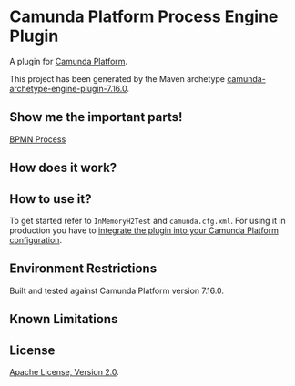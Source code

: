 # Camunda Platform Process Engine Plugin
A plugin for [Camunda Platform](http://docs.camunda.org).

This project has been generated by the Maven archetype
[camunda-archetype-engine-plugin-7.16.0](https://docs.camunda.org/manual/latest/user-guide/process-applications/maven-archetypes/).

## Show me the important parts!
[BPMN Process](src/test/resources/process.bpmn)

## How does it work?

## How to use it?
To get started refer to `InMemoryH2Test` and `camunda.cfg.xml`.
For using it in production you have to [integrate the plugin into your Camunda Platform configuration](https://docs.camunda.org/manual/latest/user-guide/process-engine/process-engine-plugins/).

## Environment Restrictions
Built and tested against Camunda Platform version 7.16.0.

## Known Limitations

## License
[Apache License, Version 2.0](http://www.apache.org/licenses/LICENSE-2.0).

<!-- Tweet
New @Camunda example: Camunda Platform Process Engine Plugin - A plugin for [Camunda Platform](http://docs.camunda.org). https://github.com/camunda-consulting/code/tree/master/snippets/camunda-run-event-bridge-plugin
-->
